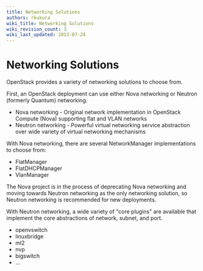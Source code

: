 ```yaml
---
title: Networking Solutions
authors: rkukura
wiki_title: Networking Solutions
wiki_revision_count: 3
wiki_last_updated: 2013-07-24
---
```


# Networking Solutions

OpenStack provides a variety of networking solutions to choose from.

First, an OpenStack deployment can use either Nova networking or Neutron (formerly Quantum) networking.

*   Nova networking - Original network implementation in OpenStack Compute (Nova) supporting flat and VLAN networks
*   Neutron networking - Powerful virtual networking service abstraction over wide variety of virtual networking mechanisms

With Nova networking, there are several NetworkManager implementations to choose from:

*   FlatManager
*   FlatDHCPManager
*   VlanManager

The Nova project is in the process of deprecating Nova networking and moving towards Neutron networking as the only networking solution, so Neutron networking is recommended for new deployments.

With Neutron networking, a wide variety of "core plugins" are available that implement the core abstractions of network, subnet, and port.

*   openvswitch
*   linuxbridge
*   ml2
*   nvp
*   bigswitch
*   ...

